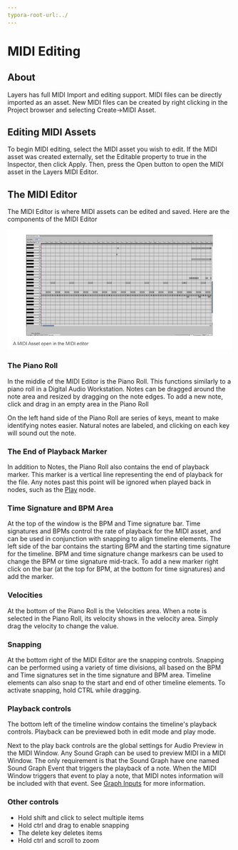 ```yaml
---
typora-root-url:../
---
```


# MIDI Editing

## About

Layers has full MIDI Import and editing support. MIDI files can be directly imported as an asset. New MIDI files can be created by right clicking in the Project browser and selecting Create->MIDI Asset.

## Editing MIDI Assets
To begin MIDI editing, select the MIDI asset you wish to edit. If the MIDI asset was created externally, set the Editable property to true in the Inspector, then click Apply. Then, press the Open button to open the MIDI asset in the Layers MIDI Editor.


## The MIDI Editor
The MIDI Editor is where MIDI assets can be edited and saved. Here are the components of the MIDI Editor

![MIDIEditorExample.png](IMG/MIDIEditorExample.png)

### The Piano Roll
In the middle of the MIDI Editor is the Piano Roll. This functions similarly to a piano roll in a Digital Audio Workstation. Notes can be dragged around the note area and resized by dragging on the note edges. To add a new note, click and drag in an empty area in the Piano Roll

On the left hand side of the Piano Roll are series of keys, meant to make identifying notes easier. Natural notes are labeled, and clicking on each key will sound out the note.

### The End of Playback Marker
In addition to Notes, the Piano Roll also contains the end of playback marker. This marker is a vertical line representing the end of playback for the file. Any notes past this point will be ignored when played back in nodes, such as the [Play](Play) node.

### Time Signature and BPM Area
At the top of the window is the BPM and Time signature bar. Time signatures and BPMs control the rate of playback for the MIDI asset, and can be used in conjunction with snapping to align timeline elements. The left side of the bar contains the starting BPM and the starting time signature for the timeline. BPM and time signature change markesrs can be used to change the BPM or time signature mid-track. To add a new marker right click on the bar (at the top for BPM, at the bottom for time signatures) and add the marker.

### Velocities
At the bottom of the Piano Roll is the Velocities area. When a note is selected in the Piano Roll, its velocity shows in the velocity area. Simply drag the velocity to change the value.

### Snapping
At the bottom right of the MIDI Editor are the snapping controls. Snapping can be performed using a variety of time divisions, all based on the BPM and Time signatures set in the time signature and BPM area. Timeline elements can also snap to the start and end of other timeline elements. To activate snapping, hold CTRL while dragging.

### Playback controls
The bottom left of the timeline window contains the timeline's playback controls. Playback can be previewed both in edit mode and play mode.

Next to the play back controls are the global settings for Audio Preview in the MIDI Window. Any Sound Graph can be used to preview MIDI in a MIDI Window. The only requirement is that the Sound Graph have one named Sound Graph Event that triggers the playback of a note. When the MIDI Window triggers that event to play a note, that MIDI notes information will be included with that event. See [Graph Inputs](Graph-Inputs) for more information.

### Other controls
* Hold shift and click to select multiple items
* Hold ctrl and drag to enable snapping
* The delete key deletes items
* Hold ctrl and scroll to zoom
